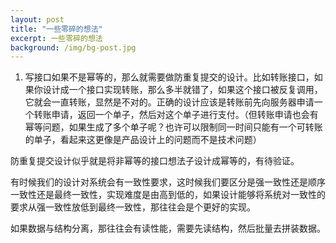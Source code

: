 ```yaml
---
layout: post
title: "一些零碎的想法"
excerpt: 一些零碎的想法
background: /img/bg-post.jpg
---
```


1. 写接口如果不是幂等的，那么就需要做防重复提交的设计。比如转账接口，如果你设计成一个接口实现转账，那么多半就错了，如果这个接口被反复调用，它就会一直转账，显然是不对的。正确的设计应该是转账前先向服务器申请一个转账申请，返回一个单子，然后对这个单子进行支付。（但转账申请也会有幂等问题，如果生成了多个单子呢？也许可以限制同一时间只能有一个可转账的单子，看起来这更像是产品设计上的问题而不是技术问题）

防重复提交设计似乎就是将非幂等的接口想法子设计成幂等的，有待验证。

有时候我们的设计对系统会有一致性要求，这时候我们要区分是强一致性还是顺序一致性还是最终一致性，实现难度是由高到低的，如果设计能够将系统对一致性的要求从强一致性放低到最终一致性，那往往会是个更好的实现。

如果数据与结构分离，那往往会有读性能，需要先读结构，然后批量去拼装数据。